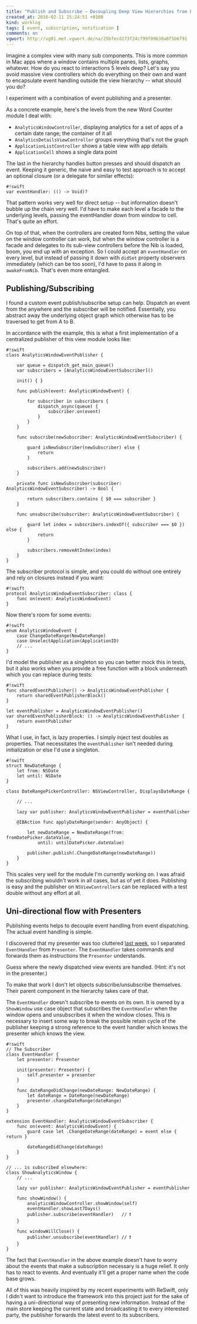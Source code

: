 ```yaml
---
title: "Publish and Subscribe — Decoupling Deep View Hierarchies from Event Handlers"
created_at: 2016-02-11 15:24:51 +0100
kind: worklog
tags: [ event, subscription, notification ]
comments: on
vgwort: http://vg01.met.vgwort.de/na/25bfecd273f24cf99f09630a8f5b6f91
---
```


Imagine a complex view with many sub components. This is more common in Mac apps where a window contains multiple panes, lists, graphs, whatever. How do you react to interactions 5 levels deep? Let's say you avoid massive view controllers which do everything on their own and want to encapsulate event handling outside the view hierarchy -- what should you do?

I experiment with a combination of event publishing and a presenter.

As a concrete example, here's the levels from the new Word Counter module I deal with:

- `AnalyticsWindowController`, displaying analytics for a set of apps of a certain date range; the container of it all
- `AnalyticsDetailsViewController` groups everything that's not the graph
- `ApplicationListController` shows a table view with app details
- `ApplicationCell` shows a single data point

The last in the hierarchy handles button presses and should dispatch an event. Keeping it generic, the naive and easy to test approach is to accept an optional closure (or a delegate for similar effects):

    #!swift
    var eventHandler: (() -> Void)?

That pattern works very well for direct setup -- but information doesn't bubble up the chain very well. I'd have to make each level a facade to the underlying levels, passing the eventHandler down from window to cell. That's quite an effort.

On top of that, when the controllers are created form Nibs, setting the value on the window controller can work, but when the window controller is a facade and delegates to its sub-view controllers before the Nib is loaded, boom, you end up with an exception. So I could accept an `eventHandler` on every level, but instead of passing it down with `didSet` property observers immediately (which can be too soon), I'd have to pass it along in `awakeFromNib`. That's even more entangled. 

## Publishing/Subscribing

I found a custom event publish/subscribe setup can help. Dispatch an event from the anywhere and the subscriber will be notified. Essentially, you abstract away the underlying object graph which otherwise has to be traversed to get from A to B. 

In accordance with the example, this is what a first implementation of a centralized publisher of this view module looks like:

    #!swift
    class AnalyticsWindowEventPublisher {
        
        var queue = dispatch_get_main_queue()
        var subscribers = [AnalyticsWindowEventSubscriber]()

        init() { }

        func publish(event: AnalyticsWindowEvent) {

            for subscriber in subscribers {
                dispatch_async(queue) {
                    subscriber.on(event)
                }
            }
        }

        func subscribe(newSubscriber: AnalyticsWindowEventSubscriber) {

            guard isNewSubscriber(newSubscriber) else {
                return
            }

            subscribers.add(newSubscriber)
        }

        private func isNewSubscriber(subscriber: AnalyticsWindowEventSubscriber) -> Bool {

            return subscribers.contains { $0 === subscriber }
        }

        func unsubscribe(subscriber: AnalyticsWindowEventSubscriber) {

            guard let index = subscribers.indexOf({ subscriber === $0 }) else {
                return
            }

            subscribers.removeAtIndex(index)
        }
    }

The subscriber protocol is simple, and you could do without one entirely and rely on closures instead if you want:

    #!swift
    protocol AnalyticsWindowEventSubscriber: class {
        func on(event: AnalyticsWindowEvent)
    }

Now there's room for some events:

    #!swift
    enum AnalyticsWindowEvent {
        case ChangeDateRange(NewDateRange)
        case UnselectApplication(ApplicationID)
        // ...
    }

I'd model the publisher as a singleton so you can better mock this in tests, but it also works when you provide a free function with a block underneath which you can replace during tests:

    #!swift
    func sharedEventPublisher() -> AnalyticsWindowEventPublisher {
        return sharedEventPublisherBlock()
    }
    
    let eventPublisher = AnalyticsWindowEventPublisher()
    var sharedEventPublisherBlock: () -> AnalyticsWindowEventPublisher {
        return eventPublisher
    }

What I use, in fact, is lazy properties. I simply inject test doubles as properties. That necessitates the `eventPublisher` isn't needed during initialization or else I'd use a singleton. 

    #!swift
    struct NewDateRange {
        let from: NSDate
        let until: NSDate
    }
    
    class DateRangePickerController: NSViewController, DisplaysDateRange {

        // ...
        
        lazy var publisher: AnalyticsWindowEventPublisher = eventPublisher

        @IBAction func applyDateRange(sender: AnyObject) {

            let newDateRange = NewDateRange(from: fromDatePicker.dateValue, 
                until: untilDatePicker.dateValue)

            publisher.publish(.ChangeDateRange(newDateRange))
        }
    }

This scales very well for the module I'm currently working on. I was afraid the subscribing wouldn't work in all cases, but as of yet it does. Publishing is easy and the publisher on `NSViewController`s can be replaced with a test double without any effort at all.

## Uni-directional flow with Presenters

Publishing events helps to decouple event handling from event dispatching. The actual event handling is simple.

I discovered that my presenter was too cluttered [last week][presenter], so I separated `EventHandler` from `Presenter`. The `EventHandler` takes commands and forwards them as instructions the `Presenter` understands.

Guess where the newly dispatched view events are handled. (Hint: it's not in the presenter.)

To make that work I don't let objects subscribe/unsubscribe themselves. Their parent component in the hierarchy takes care of that.

The `EventHandler` doesn't subscribe to events on its own. It is owned by a `ShowWindow` use case object that subscribes the `EventHandler` when the window opens and unsubscribes it when the window closes. This is necessary to insert some way to break the possible retain cycle of the publisher keeping a strong reference to the event handler which knows the presenter which knows the view.

    #!swift
    // The Subscriber
    class EventHandler {
        let presenter: Presenter

        init(presenter: Presenter) {
            self.presenter = presenter
        }
        
        func dateRangeDidChange(newDateRange: NewDateRange) {
            let dateRange = DateRange(newDateRange)
            presenter.changeDateRange(dateRange)
        }
    }

    extension EventHandler: AnalyticsWindowEventSubscriber {
        func on(event: AnalyticsWindowEvent) {
            guard case let .ChangeDateRange(dateRange) = event else { return }
            
            dateRangeDidChange(dateRange)
        }
    }
    
    // ... is subscribed elsewhere:
    class ShowAnalyticsWindow {
        // ...
        
        lazy var publisher: AnalyticsWindowEventPublisher = eventPublisher

        func showWindow() {
            analyticsWindowController.showWindow(self)
            eventHandler.showLast7Days()
            publisher.subscribe(eventHandler)   // ❗️
        }

        func windowWillClose() {
            publisher.unsubscribe(eventHandler) // ❗️
        }
    }

The fact that `EventHandler` in the above example doesn't have to worry about the events that make a subscription necessary is a huge relief. It only has to react to events. And eventually it'll get a proper name when the code base grows.

All of this was heavily inspired by my recent experiments with ReSwift, only I didn't want to introduce the framework into this project just for the sake of having a uni-directional way of presenting new information. Instead of the main store keeping the current state and broadcasting it to every interested party, the publisher forwards the latest event to its subscribers.

[presenter]: /posts/2016/02/private-function-collaborator/
